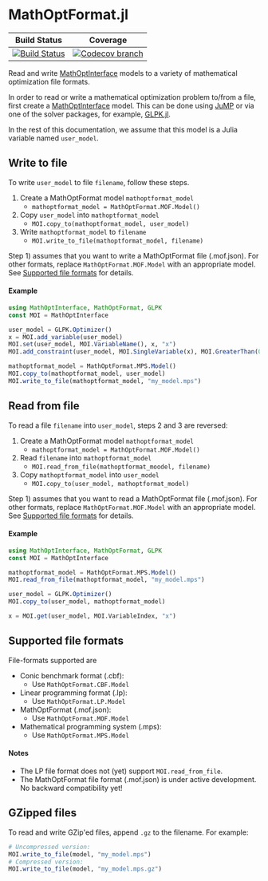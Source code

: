 # MathOptFormat.jl

| **Build Status** | **Coverage** |
|:--------------------:|:----------------:|
| [![Build Status][build-img]][build-url] | [![Codecov branch][codecov-img]][codecov-url]

[build-img]: https://travis-ci.org/odow/MathOptFormat.jl.svg?branch=master
[build-url]: https://travis-ci.org/odow/MathOptFormat.jl

[codecov-img]: https://codecov.io/github/odow/MathOptFormat.jl/coverage.svg?branch=master
[codecov-url]: https://codecov.io/github/odow/MathOptFormat.jl?branch=master

Read and write [MathOptInterface](https://github.com/JuliaOpt/MathOptInterface.jl)
models to a variety of mathematical optimization file formats.

In order to read or write a mathematical optimization problem to/from a file,
first create a [MathOptInterface](https://github.com/JuliaOpt/MathOptInterface.jl)
model. This can be done using [JuMP](https://github.com/JuliaOpt/JuMP.jl) or via
one of the solver packages, for example, [GLPK.jl](https://github.com/JuliaOpt/GLPK.jl).

In the rest of this documentation, we assume that this model is a Julia variable
named `user_model`.

## Write to file

To write `user_model` to file `filename`, follow these steps.

1. Create a MathOptFormat model `mathoptformat_model`
    - `mathoptformat_model = MathOptFormat.MOF.Model()`
2. Copy `user_model` into `mathoptformat_model`
    - `MOI.copy_to(mathoptformat_model, user_model)`
3. Write `mathoptformat_model` to `filename`
    - `MOI.write_to_file(mathoptformat_model, filename)`

Step 1) assumes that you want to write a MathOptFormat file (.mof.json). For
other formats, replace `MathOptFormat.MOF.Model` with an appropriate model. See
[Supported file formats](@ref) for details.

#### Example

```julia
using MathOptInterface, MathOptFormat, GLPK
const MOI = MathOptInterface

user_model = GLPK.Optimizer()
x = MOI.add_variable(user_model)
MOI.set(user_model, MOI.VariableName(), x, "x")
MOI.add_constraint(user_model, MOI.SingleVariable(x), MOI.GreaterThan(0.0))

mathoptformat_model = MathOptFormat.MPS.Model()
MOI.copy_to(mathoptformat_model, user_model)
MOI.write_to_file(mathoptformat_model, "my_model.mps")
```

## Read from file

To read a file `filename` into `user_model`, steps 2 and 3 are reversed:

1. Create a MathOptFormat model `mathoptformat_model`
    - `mathoptformat_model = MathOptFormat.MOF.Model()`
2. Read `filename` into `mathoptformat_model`
    - `MOI.read_from_file(mathoptformat_moodel, filename)`
3. Copy `mathoptformat_model` into `user_model`
    - `MOI.copy_to(user_model, mathoptformat_model)`

Step 1) assumes that you want to read a MathOptFormat file (.mof.json). For
other formats, replace `MathOptFormat.MOF.Model` with an appropriate model. See
[Supported file formats](@ref) for details.

#### Example

```julia
using MathOptInterface, MathOptFormat, GLPK
const MOI = MathOptInterface

mathoptformat_model = MathOptFormat.MPS.Model()
MOI.read_from_file(mathoptformat_model, "my_model.mps")

user_model = GLPK.Optimizer()
MOI.copy_to(user_model, mathoptformat_model)

x = MOI.get(user_model, MOI.VariableIndex, "x")
```

## Supported file formats

File-formats supported are

 - Conic benchmark format (.cbf):
    - Use `MathOptFormat.CBF.Model`
 - Linear programming format (.lp):
    - Use `MathOptFormat.LP.Model`
 - MathOptFormat (.mof.json):
    - Use `MathOptFormat.MOF.Model`
 - Mathematical programming system (.mps):
    - Use `MathOptFormat.MPS.Model`

#### Notes

 - The LP file format does not (yet) support `MOI.read_from_file`.
 - The MathOptFormat file format (.mof.json) is under active development. No
backward compatibility yet!

## GZipped files

To read and write GZip'ed files, append `.gz` to the filename. For example:
```julia
# Uncompressed version:
MOI.write_to_file(model, "my_model.mps")
# Compressed version:
MOI.write_to_file(model, "my_model.mps.gz")
```
